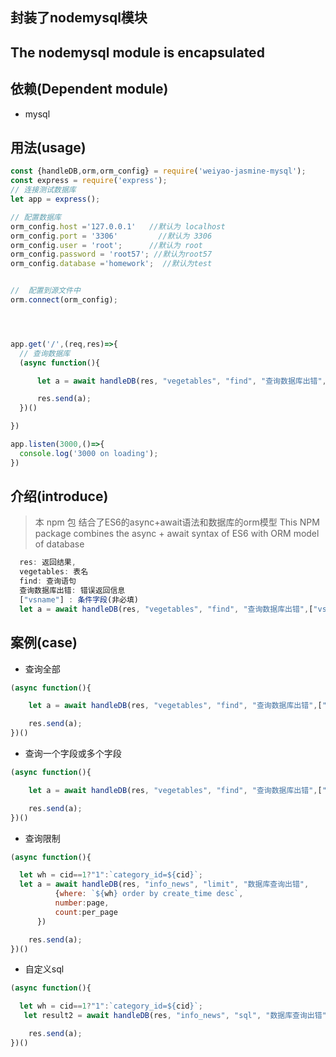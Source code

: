 ## 封装了nodemysql模块
## The nodemysql module is encapsulated

## 依赖(Dependent module)

- mysql

## 用法(usage)

```js
const {handleDB,orm,orm_config} = require('weiyao-jasmine-mysql');
const express = require('express');
// 连接测试数据库
let app = express();

// 配置数据库
orm_config.host ='127.0.0.1'   //默认为 localhost
orm_config.port = '3306'         //默认为 3306
orm_config.user = 'root';      //默认为 root
orm_config.password = 'root57'; //默认为root57
orm_config.database ='homework';  //默认为test


//  配置到源文件中
orm.connect(orm_config);




app.get('/',(req,res)=>{
  // 查询数据库
  (async function(){

      let a = await handleDB(res, "vegetables", "find", "查询数据库出错",["vsname"]);

      res.send(a);
  })()

})

app.listen(3000,()=>{
  console.log('3000 on loading');
})

```

## 介绍(introduce)

>本 npm 包 结合了ES6的async+await语法和数据库的orm模型
This NPM package combines the async + await syntax of ES6 with ORM model of database

```js
  res: 返回结果,
  vegetables: 表名
  find: 查询语句
  查询数据库出错: 错误返回信息
  ["vsname"] : 条件字段(非必填)
  let a = await handleDB(res, "vegetables", "find", "查询数据库出错",["vsname"]);
```

## 案例(case)

+ 查询全部
```js
(async function(){

    let a = await handleDB(res, "vegetables", "find", "查询数据库出错",["vsname"]);

    res.send(a);
})()
```
+ 查询一个字段或多个字段

```js
(async function(){

    let a = await handleDB(res, "vegetables", "find", "查询数据库出错",["vsname"]);

    res.send(a);
})()
```

+ 查询限制

```js
(async function(){

  let wh = cid==1?"1":`category_id=${cid}`;
  let a = await handleDB(res, "info_news", "limit", "数据库查询出错",
          {where: `${wh} order by create_time desc`,
          number:page,
          count:per_page
      })

    res.send(a);
})()
```
+ 自定义sql

```js
(async function(){

  let wh = cid==1?"1":`category_id=${cid}`;
   let result2 = await handleDB(res, "info_news", "sql", "数据库查询出错", "select count(*) from info_news where " + wh)  // 计算总条数

    res.send(a);
})()
```

